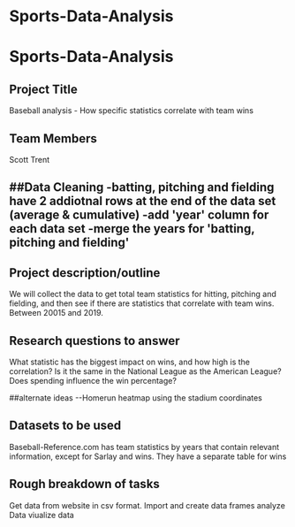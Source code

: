 # Sports-Data-Analysis
# Sports-Data-Analysis

## Project Title
Baseball analysis - How specific statistics correlate with team wins

## Team Members
Scott
Trent

##Data Cleaning
-batting, pitching and fielding have 2 addiotnal rows at the end of the data set (average & cumulative)
-add 'year' column for each data set
-merge the years for 'batting, pitching and fielding'
-

## Project description/outline
We will collect the data to get total team statistics for hitting, pitching and fielding, and then see if there are statistics that correlate with team wins. Between 20015 and 2019.

## Research questions to answer
What statistic has the biggest impact on wins, and how high is the correlation?
Is it the same in the National League as the American League?
Does spending influence the win percentage?

##alternate ideas
--Homerun heatmap using the stadium coordinates


## Datasets to be used
Baseball-Reference.com has team statistics by years that contain relevant information, except for Sarlay and wins. They have a separate table for wins

## Rough breakdown of tasks
Get data from website in csv format.
Import and create data frames
analyze Data
viualize data
